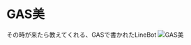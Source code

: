 # GAS美
その時が来たら教えてくれる、GASで書かれたLineBot
![GAS美](https://user-images.githubusercontent.com/1786513/64486682-fdec5100-d26a-11e9-96b9-c22a0974b632.png)
